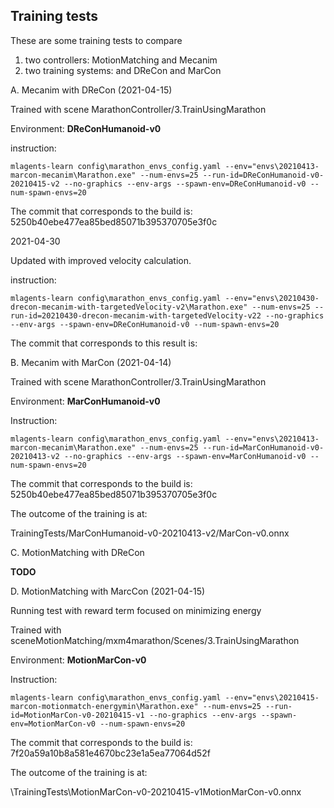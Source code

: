 

## Training tests 

These are some training tests to compare 

1. two controllers: MotionMatching and Mecanim
2. two training systems: and DReCon and MarCon



A.  Mecanim with DReCon (2021-04-15)



Trained with scene MarathonController/3.TrainUsingMarathon

Environment: **DReConHumanoid-v0**

instruction:

```shell
mlagents-learn config\marathon_envs_config.yaml --env="envs\20210413-marcon-mecanim\Marathon.exe" --num-envs=25 --run-id=DReConHumanoid-v0-20210415-v2 --no-graphics --env-args --spawn-env=DReConHumanoid-v0 --num-spawn-envs=20

```

The commit that corresponds to the build is:  5250b40ebe477ea85bed85071b395370705e3f0c





2021-04-30

Updated with improved velocity calculation.

instruction:

```shell
mlagents-learn config\marathon_envs_config.yaml --env="envs\20210430-drecon-mecanim-with-targetedVelocity-v2\Marathon.exe" --num-envs=25 --run-id=20210430-drecon-mecanim-with-targetedVelocity-v22 --no-graphics --env-args --spawn-env=DReConHumanoid-v0 --num-spawn-envs=20

```

The commit that corresponds to this result is: 









B.  Mecanim with MarCon (2021-04-14)

Trained with scene MarathonController/3.TrainUsingMarathon

Environment: **MarConHumanoid-v0**

Instruction:

```shell
mlagents-learn config\marathon_envs_config.yaml --env="envs\20210413-marcon-mecanim\Marathon.exe" --num-envs=25 --run-id=MarConHumanoid-v0-20210413-v2 --no-graphics --env-args --spawn-env=MarConHumanoid-v0 --num-spawn-envs=20

```

The commit that corresponds to the build is: 5250b40ebe477ea85bed85071b395370705e3f0c

The outcome of the training is at:

TrainingTests/MarConHumanoid-v0-20210413-v2/MarCon-v0.onnx





C.  MotionMatching with DReCon 

**TODO**



D.  MotionMatching with MarcCon (2021-04-15)

Running test with reward term focused on minimizing energy



Trained with sceneMotionMatching/mxm4marathon/Scenes/3.TrainUsingMarathon

Environment: **MotionMarCon-v0**

Instruction:

```shell
mlagents-learn config\marathon_envs_config.yaml --env="envs\20210415-marcon-motionmatch-energymin\Marathon.exe" --num-envs=25 --run-id=MotionMarCon-v0-20210415-v1 --no-graphics --env-args --spawn-env=MotionMarCon-v0 --num-spawn-envs=20

```

The commit that corresponds to the build is: 7f20a59a10b8a581e4670bc23e1a5ea77064d52f

The outcome of the training is at:

\TrainingTests\MotionMarCon-v0-20210415-v1MotionMarCon-v0.onnx



